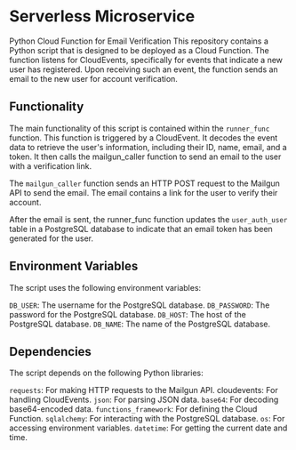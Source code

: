 # Serverless Microservice

Python Cloud Function for Email Verification
This repository contains a Python script that is designed to be deployed as a Cloud Function. The function listens for CloudEvents, specifically for events that indicate a new user has registered. Upon receiving such an event, the function sends an email to the new user for account verification.

## Functionality
The main functionality of this script is contained within the `runner_func` function. This function is triggered by a CloudEvent. It decodes the event data to retrieve the user's information, including their ID, name, email, and a token. It then calls the mailgun_caller function to send an email to the user with a verification link.

The `mailgun_caller` function sends an HTTP POST request to the Mailgun API to send the email. The email contains a link for the user to verify their account.

After the email is sent, the runner_func function updates the `user_auth_user` table in a PostgreSQL database to indicate that an email token has been generated for the user.

## Environment Variables
The script uses the following environment variables:

`DB_USER`: The username for the PostgreSQL database.
`DB_PASSWORD`: The password for the PostgreSQL database.
`DB_HOST`: The host of the PostgreSQL database.
`DB_NAME`: The name of the PostgreSQL database.

## Dependencies
The script depends on the following Python libraries:

`requests`: For making HTTP requests to the Mailgun API.
cloudevents: For handling CloudEvents.
`json`: For parsing JSON data.
`base64`: For decoding base64-encoded data.
`functions_framework`: For defining the Cloud Function.
`sqlalchemy`: For interacting with the PostgreSQL database.
`os`: For accessing environment variables.
`datetime`: For getting the current date and time.
